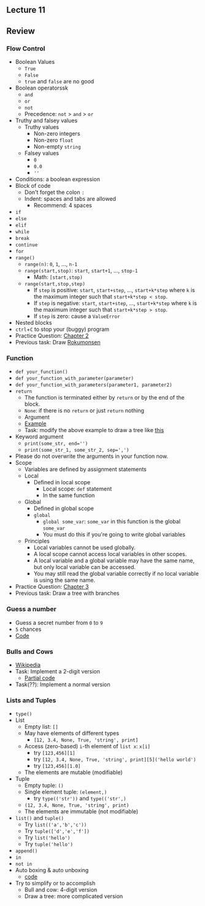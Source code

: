 ## Lecture 11

## Review

### Flow Control

+   Boolean Values
    +   `True`
    +   `False`
    +   `true` and `false` are no good
+   Boolean operatorssk
    +   `and`
    +   `or`
    +   `not`
    +   Precedence: `not` > `and` > `or`
+   Truthy and falsey values
    +   Truthy values
        +   Non-zero integers
        +   Non-zero `float`
        +   Non-empty `string`
    +   Falsey values
        +   `0`
        +   `0.0`
        +   `''`
+   Conditions: a boolean expression
+   Block of code
    +   Don't forget the colon `:`
    +   Indent: spaces and tabs are allowed
        +   Recommend: 4 spaces
+   `if`
+   `else`
+   `elif`
+   `while`
+   `break`
+   `continue`
+   `for`
+   `range()`
    +   `range(n)`: `0`, `1`, ..., `n-1`
    +   `range(start,stop)`: `start`, `start+1`, ..., `stop-1`
        +   Math: `[start,stop)`
    +   `range(start,stop,step)`
        +   If `step` is positive: `start`, `start+step`, ..., `start+k*step` where `k` is the maximum integer such that `start+k*step < stop`.
        +   If `step` is negative: `start`, `start+step`, ..., `start+k*step` where `k` is the maximum integer such that `start+k*step > stop`.
        +   If `step` is zero: cause a `ValueError`
+   Nested blocks
+   `ctrl`+`C` to stop your (buggy) program
+   Practice Question: [Chapter 2](https://automatetheboringstuff.com/chapter2/)
+   Previous task: Draw [Rokumonsen](https://www.google.com.tw/search?q=Rokumonsen)

### Function

+   `def your_function()`
+   `def your_function_with_parameter(parameter)`
+   `def your_function_with_parameters(parameter1, parameter2)`
+   `return`
    +   The function is terminated either by `return` or by the end of the block.
    +   `None`: if there is no `return` or just `return` nothing
    +   Argument
    +   [Example](lec10-3.py)
    +   Task: modify the above example to draw a tree like [this](https://scratch.mit.edu/projects/115838437/)
+   Keyword argument
    +   `print(some_str, end='')`
    +   `print(some_str_1, some_str_2, sep=',')`
+   Please do not overwrite the arguments in your function now.
+   Scope
    +   Variables are defined by assignment statements
    +   Local
        +   Defined in local scope
            +   Local scope: `def` statement
            +   In the same function
    +   Global
        +   Defined in global scope
        +   `global`
            +   `global some_var`: `some_var` in this function is the global `some_var`
            +   You must do this if you're going to write global variables
    +   Principles
        +   Local variables cannot be used globally.
        +   A local scope cannot access local variables in other scopes.
        +   A local variable and a global variable may have the same name, but only local variable can be accessed.
        +   You may still read the global variable correctly if no local variable is using the same name.
+   Practice Question: [Chapter 3](https://automatetheboringstuff.com/chapter3/)
+   Previous task: Draw a tree with branches

### Guess a number

+   Guess a secret number from `0` to `9`
+   `5` chances
+   [Code](lec11-1.py)

### Bulls and Cows

+   [Wikipedia](https://en.wikipedia.org/wiki/Bulls_and_Cows)
+   Task: Implement a 2-digit version
    +   [Partial code](lec11-2.py)
+   Task(??): Implement a normal version

### Lists and Tuples

+   `type()`
+   List
    +   Empty list: `[]`
    +   May have elements of different types
        +   `[12, 3.4, None, True, 'string', print]`
    +   Access (zero-based) `i`-th element of `list x`: `x[i]`
        +   try `[123,456][1]`
        +   try `[12, 3.4, None, True, 'string', print][5]('hello world')`
        +   try `[123,456][1.0]`
    +   The elements are mutable (modifiable)
+   Tuple
    +   Empty tuple: `()`
    +   Single element tuple: `(element,)`
        +   try `type(('str'))` and `type(('str',)`
    +   `(12, 3.4, None, True, 'string', print)`
    +   The elements are immutable (not modifiable)
+   `list()` and `tuple()`
    +   Try `list(('a','b','c'))`
    +   Try `tuple(['d','e','f'])`
    +   Try `list('hello')`
    +   Try `tuple('hello')`
+   `append()`
+   `in`
+   `not in`
+   Auto boxing & auto unboxing
    +   [code](lec11-3.py)
+   Try to simplify or to accomplish
    +   Bull and cow: 4-digit version
    +   Draw a tree: more complicated version